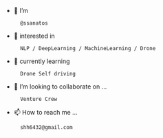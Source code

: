 - 👋 I’m 

        @ssanatos




- 👀 interested in

        NLP / DeepLearning / MachineLearning / Drone 
      
      
      
     
- 🌱 currently learning

        Drone Self driving
      



- 💞️ I’m looking to collaborate on ...

        Venture Crew
        
        
        
        
- 📫 How to reach me ...

        shh6432@gmail.com











<!---
ssanatos/ssanatos is a ✨ special ✨ repository because its `README.md` (this file) appears on your GitHub profile.
You can click the Preview link to take a look at your changes.
--->
